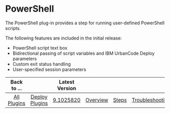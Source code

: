 
PowerShell
==========


The PowerShell plug-in provides a step for running user-defined PowerShell scripts.


The following features are included in the initial release:


* PowerShell script text box
* Bidirectional passing of script variables and IBM UrbanCode Deploy parameters
* Custom exit status handling
* User-specified session parameters




|Back to ...||Latest Version||||||
| :---: | :---: | :---: | :---: | :---: | :---: | :---: | :---: |
|[All Plugins](../../index.md)|[Deploy Plugins](../README.md)|[9.1025820](https://raw.githubusercontent.com/UrbanCode/IBM-UCD-PLUGINS/main/files/powershell-integration/PowerShell-Integration-9.1025820.zip)|[Overview](overview.md)|[Steps](steps.md)|[Troubleshooting](troubleshooting.md)|[Usage](usage.md)|[Downloads](downloads.md)|
